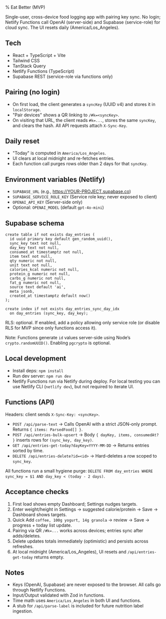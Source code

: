 % Eat Better (MVP)

Single-user, cross-device food logging app with pairing key sync. No login; Netlify Functions call OpenAI (server-side) and Supabase (service-role) for cloud sync. The UI resets daily (America/Los_Angeles).

## Tech

- React + TypeScript + Vite
- Tailwind CSS
- TanStack Query
- Netlify Functions (TypeScript)
- Supabase REST (service-role via functions only)

## Pairing (no login)

- On first load, the client generates a `syncKey` (UUID v4) and stores it in `localStorage`.
- "Pair devices" shows a QR linking to `/#k=<syncKey>`.
- On visiting that URL, the client reads `#k=...`, stores the same `syncKey`, and clears the hash. All API requests attach `X-Sync-Key`.

## Daily reset

- "Today" is computed in `America/Los_Angeles`.
- UI clears at local midnight and re-fetches entries.
- Each function call purges rows older than 2 days for that `syncKey`.

## Environment variables (Netlify)

- `SUPABASE_URL` (e.g., https://YOUR-PROJECT.supabase.co)
- `SUPABASE_SERVICE_ROLE_KEY` (Service role key; never exposed to client)
- `OPENAI_API_KEY` (Server-side only)
- Optional: `OPENAI_MODEL` (default `gpt-4o-mini`)

## Supabase schema

```
create table if not exists day_entries (
  id uuid primary key default gen_random_uuid(),
  sync_key text not null,
  day_key text not null,
  consumed_at timestamptz not null,
  item text not null,
  qty numeric not null,
  unit text not null,
  calories_kcal numeric not null,
  protein_g numeric not null,
  carbs_g numeric not null,
  fat_g numeric not null,
  source text default 'ai',
  meta jsonb,
  created_at timestamptz default now()
);

create index if not exists day_entries_sync_day_idx
  on day_entries (sync_key, day_key);
```

RLS: optional. If enabled, add a policy allowing only service role (or disable RLS for MVP since only functions access it).

Note: Functions generate `id` values server-side using Node’s `crypto.randomUUID()`. Enabling `pgcrypto` is optional.

## Local development

- Install deps: `npm install`
- Run dev server: `npm run dev`
- Netlify Functions run via Netlify during deploy. For local testing you can use Netlify CLI (`netlify dev`), but not required to iterate UI.

## Functions (API)

Headers: client sends `X-Sync-Key: <syncKey>`.

- `POST /api/parse-text` → Calls OpenAI with a strict JSON-only prompt. Returns `{ items: ParsedFood[] }`.
- `POST /api/entries-bulk-upsert` → Body `{ dayKey, items, consumedAt? }` inserts rows for `(sync_key, day_key)`.
- `GET /api/entries-get-today?dayKey=YYYY-MM-DD` → Returns entries sorted by time.
- `DELETE /api/entries-delete?id=<id>` → Hard-deletes a row scoped to `sync_key`.

All functions run a small hygiene purge: `DELETE FROM day_entries WHERE sync_key = $1 AND day_key < (today - 2 days)`.

## Acceptance checks

1. First load shows empty Dashboard; Settings nudges targets.
2. Enter weight/height in Settings → suggested calorie/protein → Save → Dashboard shows targets.
3. Quick Add `coffee, 100g yogurt, 14g granola` → review → Save → progress + today list update.
4. Pairing via QR `/#k=...` works across devices; entries sync after adds/deletes.
5. Delete updates totals immediately (optimistic) and persists across refreshes.
6. At local midnight (America/Los_Angeles), UI resets and `/api/entries-get-today` returns empty.

## Notes

- Keys (OpenAI, Supabase) are never exposed to the browser. All calls go through Netlify Functions.
- Input/Output validated with Zod in functions.
- Time math uses `America/Los_Angeles` in both UI and functions.
- A stub for `/api/parse-label` is included for future nutrition label ingestion.
